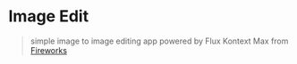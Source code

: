 # Image Edit

> simple image to image editing app powered by Flux Kontext Max from [Fireworks](https://fireworks.ai)
